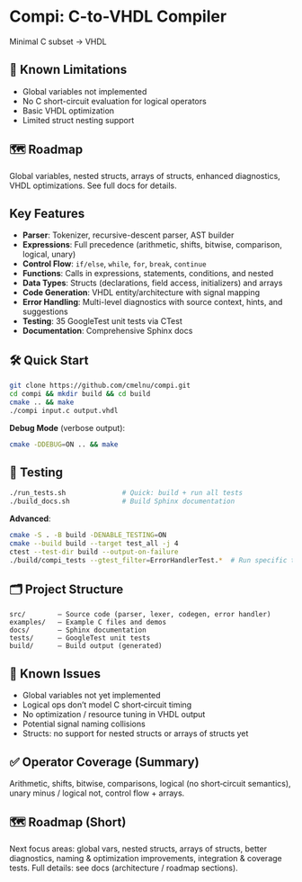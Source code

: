 # Compi: C-to-VHDL Compiler

Minimal C subset → VHDL

## 🚧 Known Limitations
* Global variables not implemented
* No C short-circuit evaluation for logical operators
* Basic VHDL optimization
* Limited struct nesting support

## 🗺️ Roadmap
Global variables, nested structs, arrays of structs, enhanced diagnostics, VHDL optimizations. See full docs for details.

## Key Features
* **Parser**: Tokenizer, recursive-descent parser, AST builder
* **Expressions**: Full precedence (arithmetic, shifts, bitwise, comparison, logical, unary)
* **Control Flow**: `if/else`, `while`, `for`, `break`, `continue`
* **Functions**: Calls in expressions, statements, conditions, and nested
* **Data Types**: Structs (declarations, field access, initializers) and arrays
* **Code Generation**: VHDL entity/architecture with signal mapping
* **Error Handling**: Multi-level diagnostics with source context, hints, and suggestions
* **Testing**: 35 GoogleTest unit tests via CTest
* **Documentation**: Comprehensive Sphinx docs

## 🛠️ Quick Start

```bash
git clone https://github.com/cmelnu/compi.git
cd compi && mkdir build && cd build
cmake .. && make
./compi input.c output.vhdl
```

**Debug Mode** (verbose output):
```bash
cmake -DDEBUG=ON .. && make
```

## 🧪 Testing

```bash
./run_tests.sh              # Quick: build + run all tests
./build_docs.sh             # Build Sphinx documentation
```

**Advanced**:
```bash
cmake -S . -B build -DENABLE_TESTING=ON
cmake --build build --target test_all -j 4
ctest --test-dir build --output-on-failure
./build/compi_tests --gtest_filter=ErrorHandlerTest.*  # Run specific tests
```

## 🗂️ Project Structure

```
src/        — Source code (parser, lexer, codegen, error handler)
examples/   — Example C files and demos
docs/       — Sphinx documentation
tests/      — GoogleTest unit tests
build/      — Build output (generated)
```

## 🚧 Known Issues
* Global variables not yet implemented
* Logical ops don’t model C short‑circuit timing
* No optimization / resource tuning in VHDL output
* Potential signal naming collisions
* Structs: no support for nested structs or arrays of structs yet

## ✅ Operator Coverage (Summary)
Arithmetic, shifts, bitwise, comparisons, logical (no short‑circuit semantics), unary minus / logical not, control flow + arrays.

## 🗺️ Roadmap (Short)
Next focus areas: global vars, nested structs, arrays of structs, better diagnostics, naming & optimization improvements, integration & coverage tests. Full details: see docs (architecture / roadmap sections).